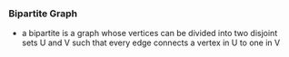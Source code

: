 ### Bipartite Graph

- a bipartite is a graph whose vertices can be divided into two disjoint sets U and V such that every edge connects a vertex in U to one in V
